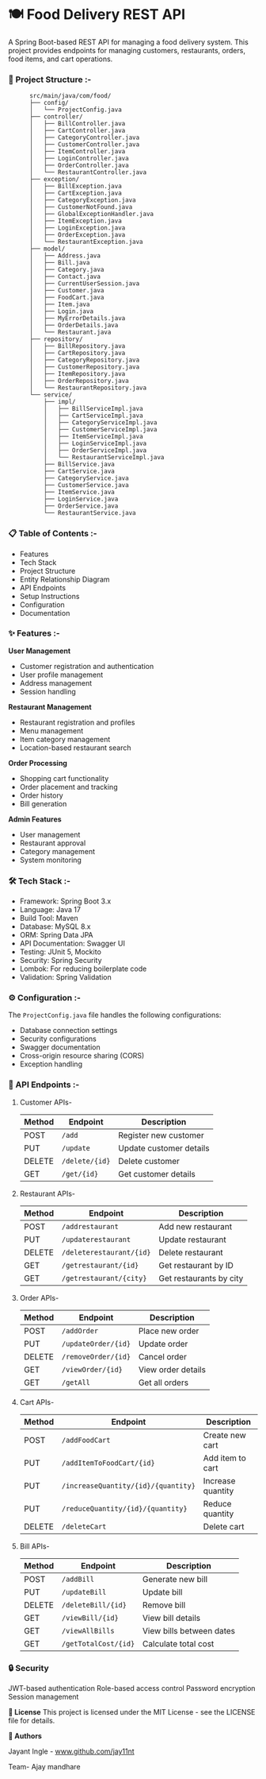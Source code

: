 # **🍽️ Food Delivery REST API**
A Spring Boot-based REST API for managing a food delivery system. This project provides endpoints for managing customers, restaurants, orders, food items, and cart operations.

### **📁 Project Structure :-**

          src/main/java/com/food/
          ├── config/
          │   └── ProjectConfig.java
          ├── controller/
          │   ├── BillController.java
          │   ├── CartController.java
          │   ├── CategoryController.java
          │   ├── CustomerController.java
          │   ├── ItemController.java
          │   ├── LoginController.java
          │   ├── OrderController.java
          │   └── RestaurantController.java
          ├── exception/
          │   ├── BillException.java
          │   ├── CartException.java
          │   ├── CategoryException.java
          │   ├── CustomerNotFound.java
          │   ├── GlobalExceptionHandler.java
          │   ├── ItemException.java
          │   ├── LoginException.java
          │   ├── OrderException.java
          │   └── RestaurantException.java
          ├── model/
          │   ├── Address.java
          │   ├── Bill.java
          │   ├── Category.java
          │   ├── Contact.java
          │   ├── CurrentUserSession.java
          │   ├── Customer.java
          │   ├── FoodCart.java
          │   ├── Item.java
          │   ├── Login.java
          │   ├── MyErrorDetails.java
          │   ├── OrderDetails.java
          │   └── Restaurant.java
          ├── repository/
          │   ├── BillRepository.java
          │   ├── CartRepository.java
          │   ├── CategoryRepository.java
          │   ├── CustomerRepository.java
          │   ├── ItemRepository.java
          │   ├── OrderRepository.java
          │   └── RestaurantRepository.java
          └── service/
              ├── impl/
              │   ├── BillServiceImpl.java
              │   ├── CartServiceImpl.java
              │   ├── CategoryServiceImpl.java
              │   ├── CustomerServiceImpl.java
              │   ├── ItemServiceImpl.java
              │   ├── LoginServiceImpl.java
              │   ├── OrderServiceImpl.java
              │   └── RestaurantServiceImpl.java
              ├── BillService.java
              ├── CartService.java
              ├── CategoryService.java
              ├── CustomerService.java
              ├── ItemService.java
              ├── LoginService.java
              ├── OrderService.java
              └── RestaurantService.java

### **📋 Table of Contents :-**

 - Features
 - Tech Stack
 - Project Structure
 - Entity Relationship Diagram
 - API Endpoints
 - Setup Instructions
 - Configuration
 - Documentation

### **✨ Features :-**

**User Management**

   - Customer registration and authentication
   - User profile management
   - Address management
   - Session handling


**Restaurant Management**

   - Restaurant registration and profiles
   - Menu management
   - Item category management
   - Location-based restaurant search


**Order Processing**

 - Shopping cart functionality
 - Order placement and tracking
 - Order history
 - Bill generation


**Admin Features**

 - User management
 - Restaurant approval
 - Category management
 - System monitoring

### **🛠️ Tech Stack :-**

- Framework: Spring Boot 3.x
- Language: Java 17
- Build Tool: Maven
- Database: MySQL 8.x
- ORM: Spring Data JPA
- API Documentation: Swagger UI
- Testing: JUnit 5, Mockito
- Security: Spring Security
- Lombok: For reducing boilerplate code
- Validation: Spring Validation   

### **⚙️ Configuration :-**
The `ProjectConfig.java` file handles the following configurations:

- Database connection settings
- Security configurations
- Swagger documentation
- Cross-origin resource sharing (CORS)
- Exception handling

### **📌 API Endpoints :-**
1. Customer APIs-

    | Method | Endpoint        | Description             |
    |--------|---------------|---------------------------|
    | POST   | `/add`        | Register new customer     |
    | PUT    | `/update`     | Update customer details   |
    | DELETE | `/delete/{id}`| Delete customer           |
    | GET    | `/get/{id}`   | Get customer details      |


2. Restaurant APIs-

    | Method | Endpoint                      | Description                  |
    |--------|--------------------------------|-----------------------------|
    | POST   | `/addrestaurant`               | Add new restaurant          |
    | PUT    | `/updaterestaurant`            | Update restaurant           |
    | DELETE | `/deleterestaurant/{id}`       | Delete restaurant           |
    | GET    | `/getrestaurant/{id}`          | Get restaurant by ID        |
    | GET    | `/getrestaurant/{city}`        | Get restaurants by city     |


3. Order APIs-

    | Method | Endpoint                | Description         |
    |--------|-------------------------|---------------------|
    | POST   | `/addOrder`             | Place new order     |
    | PUT    | `/updateOrder/{id}`     | Update order        |
    | DELETE | `/removeOrder/{id}`     | Cancel order        |
    | GET    | `/viewOrder/{id}`       | View order details  |
    | GET    | `/getAll`               | Get all orders      |

4. Cart APIs-

    | Method | Endpoint                              | Description          |
    |--------|---------------------------------------|----------------------|
    | POST   | `/addFoodCart`                        | Create new cart      |
    | PUT    | `/addItemToFoodCart/{id}`             | Add item to cart     |
    | PUT    | `/increaseQuantity/{id}/{quantity}`   | Increase quantity    |
    | PUT    | `/reduceQuantity/{id}/{quantity}`     | Reduce quantity      |
    | DELETE | `/deleteCart`                         | Delete cart          |

5. Bill APIs-

    | Method | Endpoint                   | Description                  |
    |--------|----------------------------|------------------------------|
    | POST   | `/addBill`                 | Generate new bill            |
    | PUT    | `/updateBill`              | Update bill                  |
    | DELETE | `/deleteBill/{id}`         | Remove bill                  |
    | GET    | `/viewBill/{id}`           | View bill details            |
    | GET    | `/viewAllBills`            | View bills between dates     |
    | GET    | `/getTotalCost/{id}`       | Calculate total cost         |


### **🔒 Security**

JWT-based authentication
Role-based access control
Password encryption
Session management

**📄 License**
This project is licensed under the MIT License - see the LICENSE file for details.

**👥 Authors**

Jayant Ingle - www.github.com/jay11nt

Team- 
Ajay mandhare 
